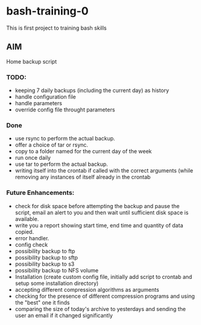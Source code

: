 # bash-training-0

This is first project to training bash skills

## AIM

Home backup script

### TODO: 
* keeping 7 daily backups (including the current day) as history 
* handle configuration file
* handle parameters
* override config file throught parameters


### Done
* use rsync to perform the actual backup.
* offer a choice of tar or rsync.
* copy to a folder named for the current day of the week
* run once daily
* use tar to perform the actual backup.
* writing itself into the crontab if called with the correct arguments (while removing any instances of itself already in the crontab



### Future Enhancements:
* check for disk space before attempting the backup and pause the script, email an alert to you and then wait until sufficient disk space is available.
* write you a report showing start time, end time and quantity of data copied.
* error handler.
* config check
* possibility backup to ftp
* possibility backup to sftp
* possibility backup to s3
* possibility backup to NFS volume
* Installation (create custom config file, initially add script to crontab and setup some installation directory)
* accepting different compression algorithms as arguments
* checking for the presence of different compression programs and using the "best" one it finds
* comparing the size of today's archive to yesterdays and sending the user an email if it changed significantly
